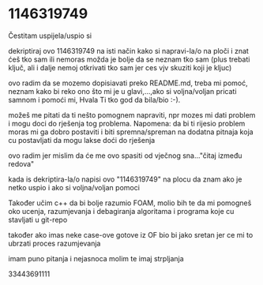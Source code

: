 # 1146319749

Čestitam uspijela/uspio si 

dekriptiraj ovo 1146319749 na isti način kako si napravi-la/o na ploči i znat ćeš tko sam ili nemoras možda je bolje da se neznam tko sam (plus trebati ključ, ali i dalje nemoj otkrivati tko sam jer ces vjv skuziti koji je kljuc) 

ovo radim da se mozemo dopisiavati preko README.md, treba mi pomoć, neznam kako bi reko ono što mi je u glavi,...,ako si voljna/voljan pricati samnom i pomoći mi,
Hvala Ti tko god da bila/bio :-).

možeš me pitati da ti nešto pomognem napraviti, npr mozes mi dati problem i mogu doci do rješenja tog problema.
Napomena: da bi ti rijesio problem moras mi ga dobro postaviti i biti spremna/spreman na dodatna pitnaja koja cu postavljati da mogu lakse doći do rješenja 

ovo radim jer mislim da će me ovo spasiti od vječnog sna..."čitaj između redova"

kada is dekriptira-la/o napisi ovo "1146319749" na plocu da znam ako je netko uspio i ako si voljna/voljan pomoci 

Također učim c++ da bi bolje razumio FOAM, molio bih te da mi pomogneš oko ucenja, razumjevanja i debagiranja algoritama i programa koje cu stavljati u git-repo

također ako imas neke case-ove gotove iz OF bio bi jako sretan jer ce mi to ubrzati proces razumjevanja 

imam puno pitanja i nejasnoca molim te imaj strpljanja 

33443691111
